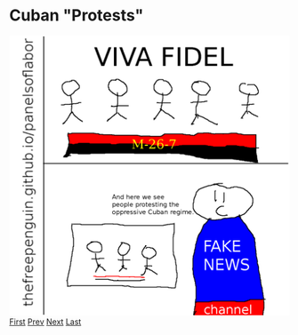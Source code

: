 # Cuban "Protests"
![](images/20.png)
[First](1.md) [Prev](19.md) [Next](index.md) [Last](index.md)
